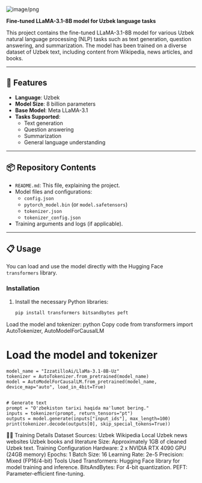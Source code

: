 ![image/png](https://cdn-uploads.huggingface.co/production/uploads/665548499ccb17d967f29a74/Dvp01TiCw7xgR8k7EVCDA.png)

**Fine-tuned LLaMA-3.1-8B model for Uzbek language tasks**

This project contains the fine-tuned LLaMA-3.1-8B model for various Uzbek natural language processing (NLP) tasks such as text generation, question answering, and summarization. The model has been trained on a diverse dataset of Uzbek text, including content from Wikipedia, news articles, and books.

---

## 🚀 Features

- **Language**: Uzbek
- **Model Size**: 8 billion parameters
- **Base Model**: Meta LLaMA-3.1
- **Tasks Supported**:
  - Text generation
  - Question answering
  - Summarization
  - General language understanding

---

## 📦 Repository Contents

- `README.md`: This file, explaining the project.
- Model files and configurations:
  - `config.json`
  - `pytorch_model.bin` (or `model.safetensors`)
  - `tokenizer.json`
  - `tokenizer_config.json`
- Training arguments and logs (if applicable).

---

## 📋 Usage

You can load and use the model directly with the Hugging Face `transformers` library.

### Installation

1. Install the necessary Python libraries:
   ```bash
   pip install transformers bitsandbytes peft
Load the model and tokenizer:
python
Copy code
from transformers import AutoTokenizer, AutoModelForCausalLM

# Load the model and tokenizer
```
model_name = "IzzatilloAi/LlaMa-3.1-8B-Uz"
tokenizer = AutoTokenizer.from_pretrained(model_name)
model = AutoModelForCausalLM.from_pretrained(model_name, device_map="auto", load_in_4bit=True)


# Generate text
prompt = "O'zbekiston tarixi haqida ma'lumot bering."
inputs = tokenizer(prompt, return_tensors="pt")
outputs = model.generate(inputs["input_ids"], max_length=100)
print(tokenizer.decode(outputs[0], skip_special_tokens=True))
```
🏋️‍♂️ Training Details
Dataset
Sources:
Uzbek Wikipedia
Local Uzbek news websites
Uzbek books and literature
Size: Approximately 1GB of cleaned Uzbek text.
Training Configuration
Hardware: 2 x NVIDIA RTX 4090 GPU (24GB memory)
Epochs: 1
Batch Size: 16
Learning Rate: 2e-5
Precision: Mixed (FP16/4-bit)
Tools Used
Transformers: Hugging Face library for model training and inference.
BitsAndBytes: For 4-bit quantization.
PEFT: Parameter-efficient fine-tuning.

